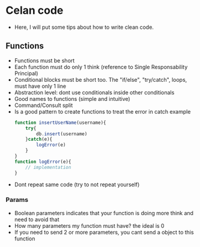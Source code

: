 # Celan code
 - Here, I will put some tips about how to write clean code.

## Functions
 - Functions must be short
 - Each function must do only 1 think (reference to Single Responsability Principal)
 - Conditional blocks must be short too. The "if/else", "try/catch", loops, must have only 1 line
 - Abstraction level: dont use conditionals inside other conditionals
 - Good names to functions (simple and intuitive)
 - Command/Consult split
 - Is a good pattern to create functions to treat the error in catch example
    ```javascript
    function insertUserName(username){
        try{
            db.insert(username)
        }catch(e){
            logError(e)
        } 
    }
    function logError(e){
        // implementation
    }
     ```
  - Dont repeat same code (try to not repeat yourself)

### Params
 - Boolean parameters indicates that your function is doing more think and need to avoid that
 - How many parameters my function must have? the ideal is 0
 - If you need to send 2 or more parameters, you cant send a object to this function